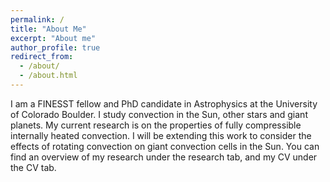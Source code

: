 ```yaml
---
permalink: /
title: "About Me"
excerpt: "About me"
author_profile: true
redirect_from: 
  - /about/
  - /about.html
---
```


I am a FINESST fellow and PhD candidate in Astrophysics at the University of Colorado Boulder. I study convection in the Sun, other stars and giant planets. My current research is on the properties of fully compressible internally heated convection. I will be extending this work to consider the effects of rotating convection on giant convection cells in the Sun. You can find an overview of my research under the research tab, and my CV under the CV tab. 



